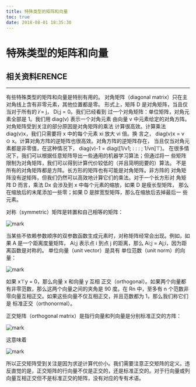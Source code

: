 ```yaml
---
title: 特殊类型的矩阵和向量
toc: true
date: 2018-08-01 18:35:30
---
```

# 特殊类型的矩阵和向量


## 相关资料ERENCE


* * *



有些特殊类型的矩阵和向量是特别有用的。
对角矩阵（diagonal matrix）只在主对角线上含有非零元素，其他位置都是零。
形式上，矩阵 D 是对角矩阵，当且仅当对于所有的 i ̸= j， Di;j = 0。我们已经看到
过一个对角矩阵：单位矩阵，对角元素全部是 1。我们用 diag(v) 表示一个对角元素
由向量 v 中元素给定的对角方阵。对角矩阵受到关注的部分原因是对角矩阵的乘法
计算很高效。计算乘法 diag(v)x，我们只需要将 x 中的每个元素 xi 放大 vi 倍。换
言之， diag(v)x = v ⊙ x。计算对角方阵的逆矩阵也很高效。对角方阵的逆矩阵存在，
当且仅当对角元素都是非零值，在这种情况下， diag(v)-1 = diag([1/v1; : : : ; 1/vn]⊤)。
在很多情况下，我们可以根据任意矩阵导出一些通用的机器学习算法；但通过将一
些矩阵限制为对角矩阵，我们可以得到计算代价较低的（并且简明扼要的）算法。
不是所有的对角矩阵都是方阵。长方形的矩阵也有可能是对角矩阵。非方阵的
对角矩阵没有逆矩阵，但我们仍然可以高效地计算它们的乘法。对于一个长方形对
角矩阵 D 而言，乘法 Dx 会涉及到 x 中每个元素的缩放，如果 D 是瘦长型矩阵，
那么在缩放后的末尾添加一些零；如果 D 是胖宽型矩阵，那么在缩放后去掉最后一
些元素。

对称（symmetric）矩阵是转置和自己相等的矩阵：


![mark](http://images.iterate.site/blog/image/180728/f1H85mjBKL.png?imageslim)

当某些不依赖参数顺序的双参数函数生成元素时，对称矩阵经常会出现。例如，如
果 A 是一个距离度量矩阵， Ai;j 表示点 i 到点 j 的距离，那么 Ai;j = Aj;i，因为距
离函数是对称的。
单位向量（unit vector）是具有 单位范数（unit norm）的向量：


![mark](http://images.iterate.site/blog/image/180728/4cmbbfdD8I.png?imageslim)

如果 x⊤y = 0，那么向量 x 和向量 y 互相 正交（orthogonal）。如果两个向量都
有非零范数，那么这两个向量之间的夹角是 90 度。在 Rn 中，至多有 n 个范数非
零向量互相正交。如果这些向量不仅互相正交，并且范数都为 1，那么我们称它们
是 标准正交（orthonormal）。

正交矩阵（orthogonal matrix）是指行向量和列向量是分别标准正交的方阵：


![mark](http://images.iterate.site/blog/image/180728/91DLDgKbiC.png?imageslim)

这意味着


![mark](http://images.iterate.site/blog/image/180728/02ldH01234.png?imageslim)

所以正交矩阵受到关注是因为求逆计算代价小。我们需要注意正交矩阵的定义。违
反直觉的是，正交矩阵的行向量不仅是正交的，还是标准正交的。对于行向量或列
向量互相正交但不是标准正交的矩阵，没有对应的专有术语。
